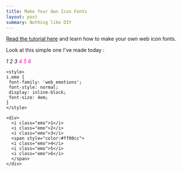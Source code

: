 ```yaml
---
title: Make Your Own Icon Fonts
layout: post
summary: Nothing like DIY
---
```

[Read the tutorial here](http://www.webdesignerdepot.com/2012/01/how-to-make-your-own-icon-webfont/) and learn how to make your own web icon fonts.

Look at this simple one I've made today :  

<div>
  <i class="emo">1</i>
  <i class="emo">2</i>
  <i class="emo">3</i>
  <span style="color:#ff00cc">
  <i class="emo">4</i>
  <i class="emo">5</i> 
  <i class="emo">6</i>
  </span>
</div>

```
<style>
i.emo {
 font-family: 'web_emotions';
 font-style: normal;
 display: inline-block;
 font-size: 4em;
}
</style>

<div>
  <i class="emo">1</i>
  <i class="emo">2</i>
  <i class="emo">3</i>
  <span style="color:#ff00cc">
  <i class="emo">4</i>
  <i class="emo">5</i> 
  <i class="emo">6</i>
  </span>
</div>
```